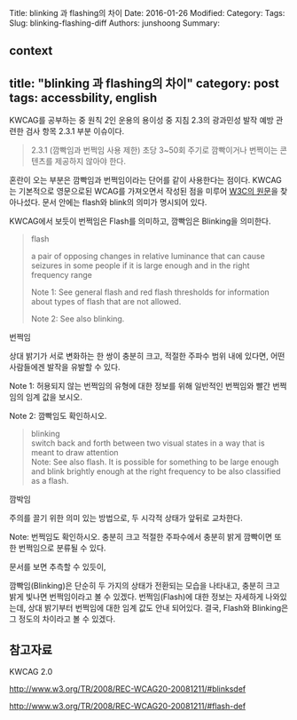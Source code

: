 Title: blinking 과 flashing의 차이
Date: 2016-01-26
Modified:
Category:
Tags:
Slug: blinking-flashing-diff
Authors: junshoong
Summary:


context
---
title: "blinking 과 flashing의 차이"
category: post
tags: accessbility, english
---
KWCAG를 공부하는 중 원칙 2인 운용의 용이성 중 지침 2.3의 광과민성 발작 예방 관련한 검사 항목 2.3.1 부분 이슈이다.

> 2.3.1 (깜빡임과 번쩍임 사용 제한) 초당 3~50회 주기로 깜빡이거나 번쩍이는 콘텐츠를 제공하지 않아야 한다.

혼란이 오는 부분은 깜빡임과 번쩍임이라는 단어를 같이 사용한다는 점이다. KWCAG는 기본적으로 영문으로된 WCAG를 가져오면서 작성된 점을 미루어 [W3C의 원문](https://www.w3.org/TR/WCAG20)을 찾아나섰다. 문서 안에는 flash와 blink의 의미가 명시되어 있다.

KWCAG에서 보듯이 번쩍임은 Flash를 의미하고, 깜빡임은 Blinking을 의미한다.


>    flash  
>  
>    a pair of opposing changes in relative luminance that can cause seizures in some people if it is large enough and in the right frequency range  
>  
>    Note 1: See general flash and red flash thresholds for information about types of flash that are not allowed.  
>  
>    Note 2: See also blinking.  

번쩍임

상대 밝기가 서로 변화하는 한 쌍이 충분히 크고, 적절한 주파수 범위 내에 있다면, 어떤 사람들에겐 발작을 유발할 수 있다.

Note 1: 허용되지 않는 번쩍임의 유형에 대한 정보를 위해 일반적인 번쩍임와 빨간 번쩍임의 임계 값을 보시오.

Note 2: 깜빡임도 확인하시오.

>    blinking  
>    switch back and forth between two visual states in a way that is meant to draw attention  
>    Note: See also flash. It is possible for something to be large enough and blink brightly enough at the right frequency to be also classified as a flash.  

깜박임

주의를 끌기 위한 의미 있는 방법으로, 두 시각적 상태가 앞뒤로 교차한다.

Note: 번쩍임도 확인하시오. 충분히 크고 적절한 주파수에서 충분히 밝게 깜빡이면 또한 번쩍임으로 분류될 수 있다.



문서를 보면 추측할 수 있듯이,

깜빡임(Blinking)은 단순히 두 가지의 상태가 전환되는 모습을 나타내고, 충분히 크고 밝게 빛나면 번쩍임이라고 볼 수 있겠다. 번쩍임(Flash)에 대한 정보는 자세하게 나와있는데, 상대 밝기부터 번쩍임에 대한 임계 값도 안내 되어있다. 결국, Flash와 Blinking은 그 정도의 차이라고 볼 수 있겠다.



## 참고자료

KWCAG 2.0

http://www.w3.org/TR/2008/REC-WCAG20-20081211/#blinksdef

http://www.w3.org/TR/2008/REC-WCAG20-20081211/#flash-def

